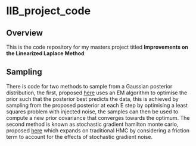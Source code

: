 # IIB_project_code
## Overview
This is the code repository for my masters project titled **Improvements on the Linearized Laplace Method**
## Sampling
There is code for two methods to sample from a Gaussian posterior distribution, the first, proposed [here](https://eur03.safelinks.protection.outlook.com/?url=https%3A%2F%2Farxiv.org%2Fabs%2F2210.04994&data=05%7C01%7Ctr452%40universityofcambridgecloud.onmicrosoft.com%7Ccff4a85031ae4beb43e008daac6c12aa%7C49a50445bdfa4b79ade3547b4f3986e9%7C0%7C0%7C638011877405786205%7CUnknown%7CTWFpbGZsb3d8eyJWIjoiMC4wLjAwMDAiLCJQIjoiV2luMzIiLCJBTiI6Ik1haWwiLCJXVCI6Mn0%3D%7C3000%7C%7C%7C&sdata=z8eZff%2BH58cpxnFNmaqIx6RTaFjGfvBeI7ZHp3DDC74%3D&reserved=0) 
uses an EM algorithm to optimise the prior such that the posterior best predicts the data, this is achieved by sampling from the proposed posterior at each E step by 
optimising a least squares problem with injected noise, the samples can then be used to compute a new prior covariance that converges towards the optimum. The second
method is known as stochastic gradient hamilton monte carlo, proposed [here](https://eur03.safelinks.protection.outlook.com/?url=https%3A%2F%2Farxiv.org%2Fabs%2F1402.4102&data=05%7C01%7Ctr452%40universityofcambridgecloud.onmicrosoft.com%7Ca8658a13077f42d106cf08dab836b5c1%7C49a50445bdfa4b79ade3547b4f3986e9%7C0%7C0%7C638024842788212083%7CUnknown%7CTWFpbGZsb3d8eyJWIjoiMC4wLjAwMDAiLCJQIjoiV2luMzIiLCJBTiI6Ik1haWwiLCJXVCI6Mn0%3D%7C3000%7C%7C%7C&sdata=j2N3tQMIbLh%2F4XxW%2FXJfdKD5dKeXPYBBFw7NH8SnSnM%3D&reserved=0)
which expands on traditional HMC by considering a friction term to account for the effects of stochastic gradient noise. 
